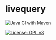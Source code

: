 # livequery
![Java CI with Maven](https://github.com/MichaelMadhukalya/livequery/workflows/Java%20CI%20with%20Maven/badge.svg?branch=master&event=push)

[![License: GPL v3](https://img.shields.io/badge/License-GPLv3-blue.svg)](https://www.gnu.org/licenses/gpl-3.0)
